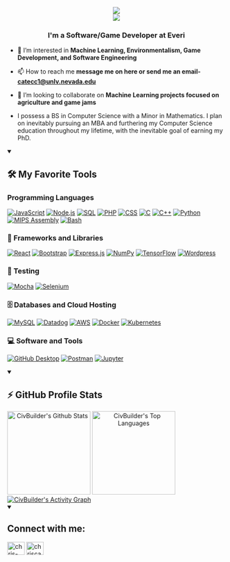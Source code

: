 <p align="center">

  <a href="https://github.com/DenverCoder1/readme-typing-svg">
<img src="https://readme-typing-svg.demolab.com?font=Fira+Code&weight=300&size=30&duration=1&pause=1000&color=F7EE1A&center=true&repeat=false&width=435&lines=Hi%2C+I'm+Chris"/></a>
  <br/>
  <a href="https://github.com/DenverCoder1/readme-typing-svg">
<img src="https://readme-typing-svg.demolab.com?font=Fira+Code&weight=300&size=22&duration=4000&pause=1000&color=F7EE1A&center=true&width=435&lines=Software+Engineer;Game+Developer;Machine+Learning+Research"/></a>

</p>

<h3 align="center">I'm a Software/Game Developer at Everi</h3>

- 🔭 I’m interested in **Machine Learning, Environmentalism, Game Development, and Software Engineering**

- 📫 How to reach me **message me on here or send me an email- catecc1@unlv.nevada.edu**

- 🤝 I’m looking to collaborate on **Machine Learning projects focused on agriculture and game jams**

-  I possess a BS in Computer Science with a Minor in Mathematics. I plan on inevitably pursuing an MBA and furthering my Computer Science education throughout my lifetime, with the inevitable goal of earning my PhD. 

<details open>

  <summary><h2>🛠️ My Favorite Tools</h2></summary>
  
  <h3>Programming Languages</h3>
  <p>
      <a href="https://github.com/search?q=user%3ADenverCoder1+language%3Ajavascript"><img alt="JavaScript" src="https://img.shields.io/badge/JavaScript-F7DF1E.svg?logo=javascript&logoColor=black"></a>
      <a href="https://github.com/search?q=user%3ADenverCoder1+language%3Ajavascript"><img alt="Node.js" src="https://img.shields.io/badge/Node.js-43853D.svg?logo=node.js&logoColor=white"></a>
      <a href="https://github.com/search?q=user%3ADenverCoder1+language%3Asql"><img alt="SQL" src="https://custom-icon-badges.demolab.com/badge/SQL-025E8C.svg?logo=database&logoColor=white"></a>
      <a href="https://github.com/search?q=user%3ADenverCoder1+language%3Aphp"><img alt="PHP" src="https://img.shields.io/badge/PHP-777BB4.svg?logo=php&logoColor=white"></a>
      <a href="https://github.com/search?q=user%3ADenverCoder1+language%3Acss"><img alt="CSS" src="https://img.shields.io/badge/CSS-1572B6.svg?logo=css3&logoColor=white"></a>
      <a href="https://github.com/search?q=user%3ADenverCoder1+language%3Ac"><img alt="C" src="https://custom-icon-badges.demolab.com/badge/C-03599C.svg?logo=c-in-hexagon&logoColor=white"></a>
      <a href="https://github.com/search?q=user%3ADenverCoder1+language%3Acpp"><img alt="C++" src="https://custom-icon-badges.demolab.com/badge/C++-9C033A.svg?logo=cpp2&logoColor=white"></a>
      <a href="https://github.com/search?q=user%3ADenverCoder1+language%3Apython"><img alt="Python" src="https://img.shields.io/badge/Python-14354C.svg?logo=python&logoColor=white"></a>
  <a href="https://github.com/search?q=user%3ADenverCoder1+language%3Aassembly"><img alt="MIPS Assembly" src="https://custom-icon-badges.demolab.com/badge/Assembly-525252.svg?logo=asm-hex&logoColor=white"></a>
      <a href="https://github.com/search?q=user%3ADenverCoder1+language%3Abash"><img alt="Bash" src="https://img.shields.io/badge/Bash-121011.svg?logo=gnu-bash&logoColor=white"></a>
  </p>
  
  <h3>🧰 Frameworks and Libraries</h3>
  
  <p>      
      <a href="#"><img alt="React" src="https://img.shields.io/badge/React-20232a.svg?logo=react&logoColor=%2361DAFB"></a>
      <a href="#"><img alt="Bootstrap" src="https://img.shields.io/badge/Bootstrap-7952B3.svg?logo=bootstrap&logoColor=white"></a>
      <a href="#"><img alt="Express.js" src="https://img.shields.io/badge/Express.js-404d59.svg?logo=express&logoColor=white"></a>
      <a href="#"><img alt="NumPy" src="https://img.shields.io/badge/Numpy-013243.svg?logo=numpy&logoColor=white"></a>
      <a href="#"><img alt="TensorFlow" src="https://img.shields.io/badge/TensorFlow-FF6F00.svg?logo=TensorFlow&logoColor=white"></a>
      <a href="#"><img alt="Wordpress" src="https://img.shields.io/badge/Wordpress-21759B?logo=wordpress&logoColor=white"></a>
  </p>
  
  <h3>🧪 Testing</h3>

  <p>
      <a href="#"><img alt="Mocha" src="https://img.shields.io/badge/-mocha-%238D6748?style=for-the-badge&logo=mocha&logoColor=white"></a>
      <a href="#"><img alt="Selenium" src="https://img.shields.io/badge/-selenium-%43B02A?style=for-the-badge&logo=selenium&logoColor=white"></a>
  </p>
  
 <h3>🗄️ Databases and Cloud Hosting</h3>

  <p>      
      <a href="#"><img alt="MySQL" src="https://img.shields.io/badge/mysql-%2300f.svg?style=for-the-badge&logo=mysql&logoColor=white"></a>
      <a href="#"><img alt="Datadog" src="https://img.shields.io/badge/datadog-%23632CA6.svg?style=for-the-badge&logo=datadog&logoColor=white"></a>
      <a href="#"><img alt="AWS" src="https://img.shields.io/badge/AWS-%23FF9900.svg?style=for-the-badge&logo=amazon-aws&logoColor=white"></a>
      <a href="#"><img alt="Docker" src="https://img.shields.io/badge/docker-%230db7ed.svg?style=for-the-badge&logo=docker&logoColor=white"></a>
      <a href="#"><img alt="Kubernetes" src="https://img.shields.io/badge/kubernetes-%23326ce5.svg?style=for-the-badge&logo=kubernetes&logoColor=white"></a>
  </p>
  
  
  <h3>💻 Software and Tools</h3>

  <p>
      <a href="#"><img alt="GitHub Desktop" src="https://img.shields.io/badge/GitHub%20Desktop-8034A9.svg?logo=github&logoColor=white"></a>
      <a href="#"><img alt="Postman" src="https://img.shields.io/badge/Postman-FF6C37?logo=postman&logoColor=white"></a>
      <a href="#"><img alt="Jupyter" src="https://img.shields.io/badge/Jupyter-F37626.svg?logo=Jupyter&logoColor=white"></a>
  </p>

</details open>

<details open>
  <summary><h2>⚡ GitHub Profile Stats</h2></summary>
    <a align="center" href="https://github.com/anuraghazra/github-readme-stats"><img alt="CivBuilder's Github Stats" src="https://denvercoder1-github-readme-stats.vercel.app/api/?username=CivBuilder&show_icons=true&include_all_commits=true&count_private=true&theme=react&hide_border=true&bg_color=1F222E&title_color=F85D7F&icon_color=F8D866" height="192px"/></a>
    <a align="center" href="https://github.com/anuraghazra/github-readme-stats"><img alt="CivBuilder's Top Languages" src="https://denvercoder1-github-readme-stats.vercel.app/api/top-langs/?username=CivBuilder&langs_count=8&layout=compact&theme=react&hide_border=true&bg_color=1F222E&title_color=F85D7F&icon_color=F8D866&hide=Jupyter%20Notebook,Roff" height="192px"/></a>
  <br/>
    <a href="https://github.com/ashutosh00710/github-readme-activity-graph"><img align="center" alt="CivBuilder's Activity Graph" src="https://github-readme-activity-graph.cyclic.app/graph/?username=CivBuilder&bg_color=1F222E&color=F8D866&line=F85D7F&point=FFFFFF&hide_border=true" /></a>
</details open> 

<details open> 
<summary><h2>Connect with me:</h2></summary>
    <a href="https://linkedin.com/in/chris-catechis" target="blank"><img align="center" src="https://raw.githubusercontent.com/rahuldkjain/github-profile-readme-generator/master/src/images/icons/Social/linked-in-alt.svg" alt="chris-catechis" height="30" width="40" /></a>
    <a href="https://instagram.com/chriscatechis" target="blank"><img align="center" src="https://raw.githubusercontent.com/rahuldkjain/github-profile-readme-generator/master/src/images/icons/Social/instagram.svg" alt="chriscatechis" height="30" width="40" /></a>
</details open> 
